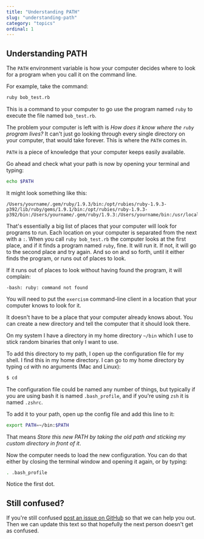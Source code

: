 ```yaml
---
title: "Understanding PATH"
slug: "understanding-path"
category: "topics"
ordinal: 1
---
```


## Understanding PATH

The `PATH` environment variable is how your computer decides where to look for a program when you call it on the command line.

For example, take the command:

```bash
ruby bob_test.rb
```

This is a command to your computer to go use the program named `ruby` to execute the file named `bob_test.rb`.

The problem your computer is left with is _How does it know where the `ruby` program lives?_ It can't just go looking through every single directory on your computer, that would take forever. This is where the `PATH` comes in.

`PATH` is a piece of knowledge that your computer keeps easily available.

Go ahead and check what your path is now by opening your terminal and typing:

```bash
echo $PATH
```

It might look something like this:

```plain
/Users/yourname/.gem/ruby/1.9.3/bin:/opt/rubies/ruby-1.9.3-p392/lib/ruby/gems/1.9.1/bin:/opt/rubies/ruby-1.9.3-p392/bin:/Users/yourname/.gem/ruby/1.9.3:/Users/yourname/bin:/usr/local/bin:/usr/bin:/usr/local/share/npm/bin:/usr/local/go/bin:/Users/yourname/code/go/bin:/bin:/usr/sbin:/sbin:/usr/texbin
```

That's essentially a big list of places that your computer will look for programs to run. Each location on your computer is separated from the next with a `:`. When you call `ruby bob_test.rb` the computer looks at the first place, and if it finds a program named `ruby`, fine. It will run it. If not, it will go to the second place and try again. And so on and so forth, until it either finds the program, or runs out of places to look.

If it runs out of places to look without having found the program, it will complain:

```plain
-bash: ruby: command not found
```

You will need to put the `exercism` command-line client in a location that your computer knows to look for it.

It doesn't have to be a place that your computer already knows about. You can create a new directory and tell the computer that it should look there.

On my system I have a directory in my home directory `~/bin` which I use to stick random binaries that only I want to use.

To add this directory to my path, I open up the configuration file for my shell. I find this in my home directory. I can go to my home directory by typing `cd` with no arguments (Mac and Linux):

```bash
$ cd
```

The configuration file could be named any number of things, but typically if you are using bash it is named `.bash_profile`, and if you're using `zsh` it is named `.zshrc`.

To add it to your path, open up the config file and add this line to it:

```bash
export PATH=~/bin:$PATH
```

That means _Store this new PATH by taking the old path and sticking my custom directory in front of it_.

Now the computer needs to load the new configuration. You can do that either by closing the terminal window and opening it again, or by typing:

```bash
. .bash_profile
```

Notice the first dot.

## Still confused?

If you're still confused [post an issue on GitHub](https://github.com/exercism/exercism.io/issues) so that we can help you out. Then we can update this text so that hopefully the next person doesn't get as confused.
